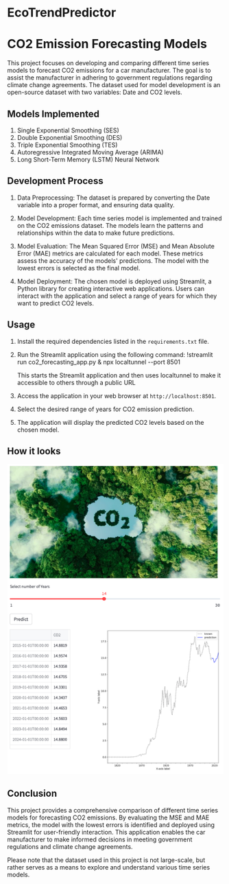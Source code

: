 # EcoTrendPredictor


# CO2 Emission Forecasting Models

This project focuses on developing and comparing different time series models to forecast CO2 emissions for a car manufacturer. The goal is to assist the manufacturer in adhering to government regulations regarding climate change agreements. The dataset used for model development is an open-source dataset with two variables: Date and CO2 levels.

## Models Implemented

1. Single Exponential Smoothing (SES)
2. Double Exponential Smoothing (DES)
3. Triple Exponential Smoothing (TES)
4. Autoregressive Integrated Moving Average (ARIMA)
5. Long Short-Term Memory (LSTM) Neural Network

## Development Process

1. Data Preprocessing: The dataset is prepared by converting the Date variable into a proper format, and ensuring data quality.

2. Model Development: Each time series model is implemented and trained on the CO2 emissions dataset. The models learn the patterns and relationships within the data to make future predictions.

3. Model Evaluation: The Mean Squared Error (MSE) and Mean Absolute Error (MAE) metrics are calculated for each model. These metrics assess the accuracy of the models' predictions. The model with the lowest errors is selected as the final model.

4. Model Deployment: The chosen model is deployed using Streamlit, a Python library for creating interactive web applications. Users can interact with the application and select a range of years for which they want to predict CO2 levels.

## Usage

1. Install the required dependencies listed in the `requirements.txt` file.

2. Run the Streamlit application using the following command:
   !streamlit run co2_forecasting_app.py & npx localtunnel --port 8501
   
   This starts the Streamlit application and then uses localtunnel to make it accessible to others through a public URL
   
4. Access the application in your web browser at `http://localhost:8501`.

5. Select the desired range of years for CO2 emission prediction.

6. The application will display the predicted CO2 levels based on the chosen model.

##  How it looks
![CO2-Pred](CO2.png)

## Conclusion

This project provides a comprehensive comparison of different time series models for forecasting CO2 emissions. By evaluating the MSE and MAE metrics, the model with the lowest errors is identified and deployed using Streamlit for user-friendly interaction. This application enables the car manufacturer to make informed decisions in meeting government regulations and climate change agreements.

Please note that the dataset used in this project is not large-scale, but rather serves as a means to explore and understand various time series models.
